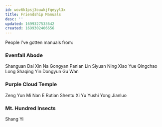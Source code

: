 ```yaml
---
id: wov6k1psj3ouwkjfqeyyl3x
title: Friendship Manuals
desc: ''
updated: 1699327533642
created: 1699302406656
---
```


People I've gotten manuals from:

### Evenfall Abode

Shanguan Dai
Xin Na
Gongyan Panlan
Lin Siyuan
Ning Xiao
Yue Qingchao
Long Shaqing
Yin Dongyun
Gu Wan

### Purple Cloud Temple

Zeng Yun
Mi Nan
E Rutian
Shentu Xi
Yu Yushi
Yong Jianluo

### Mt. Hundred Insects

Shang Yi
